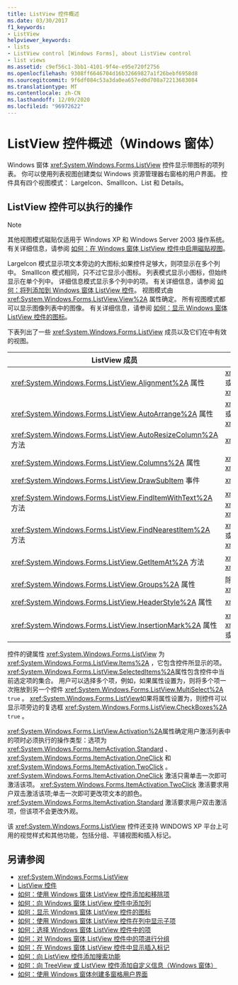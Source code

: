 ```yaml
---
title: ListView 控件概述
ms.date: 03/30/2017
f1_keywords:
- ListView
helpviewer_keywords:
- lists
- ListView control [Windows Forms], about ListView control
- list views
ms.assetid: c9ef56c1-3bb1-4101-9f4e-e95e720f2756
ms.openlocfilehash: 9308ff6646704d16b32669827a1f26bebf6958d8
ms.sourcegitcommit: 9f6df084c53a3da0ea657ed0d708a72213683084
ms.translationtype: MT
ms.contentlocale: zh-CN
ms.lasthandoff: 12/09/2020
ms.locfileid: "96972622"
---
```

# <a name="listview-control-overview-windows-forms"></a>ListView 控件概述（Windows 窗体）
Windows 窗体 <xref:System.Windows.Forms.ListView> 控件显示带图标的项列表。 你可以使用列表视图创建类似 Windows 资源管理器右窗格的用户界面。 控件具有四个视图模式： LargeIcon、SmallIcon、List 和 Details。  
  
## <a name="what-you-can-do-with-the-listview-control"></a>ListView 控件可以执行的操作  
  
> [!NOTE]
> 其他视图模式磁贴仅适用于 Windows XP 和 Windows Server 2003 操作系统。 有关详细信息，请参阅 [如何：在 Windows 窗体 ListView 控件中启用磁贴视图](how-to-enable-tile-view-in-a-windows-forms-listview-control.md)。  
  
 LargeIcon 模式显示项文本旁边的大图标;如果控件足够大，则项显示在多个列中。 SmallIcon 模式相同，只不过它显示小图标。 列表模式显示小图标，但始终显示在单个列中。 详细信息模式显示多个列中的项。 有关详细信息，请参阅 [如何：将列添加到 Windows 窗体 ListView 控件](how-to-add-columns-to-the-windows-forms-listview-control.md)。 视图模式由 <xref:System.Windows.Forms.ListView.View%2A> 属性确定。 所有视图模式都可以显示图像列表中的图像。 有关详细信息，请参阅 [如何：显示 Windows 窗体 ListView 控件的图标](how-to-display-icons-for-the-windows-forms-listview-control.md)。  
  
 下表列出了一些 <xref:System.Windows.Forms.ListView> 成员以及它们在中有效的视图。  
  
|ListView 成员|视图|  
|---------------------|----------|  
|<xref:System.Windows.Forms.ListView.Alignment%2A> 属性|<xref:System.Windows.Forms.View.SmallIcon> 或 <xref:System.Windows.Forms.View.LargeIcon>|  
|<xref:System.Windows.Forms.ListView.AutoArrange%2A> 属性|<xref:System.Windows.Forms.View.SmallIcon> 或 <xref:System.Windows.Forms.View.LargeIcon>|  
|<xref:System.Windows.Forms.ListView.AutoResizeColumn%2A> 方法|<xref:System.Windows.Forms.View.Details>|  
|<xref:System.Windows.Forms.ListView.Columns%2A> 属性|<xref:System.Windows.Forms.View.Details> 或 <xref:System.Windows.Forms.View.Tile>|  
|<xref:System.Windows.Forms.ListView.DrawSubItem> 事件|<xref:System.Windows.Forms.View.Details>|  
|<xref:System.Windows.Forms.ListView.FindItemWithText%2A> 方法|<xref:System.Windows.Forms.View.Details>、<xref:System.Windows.Forms.View.List> 或 <xref:System.Windows.Forms.View.Tile>|  
|<xref:System.Windows.Forms.ListView.FindNearestItem%2A> 方法|<xref:System.Windows.Forms.View.SmallIcon> 或 <xref:System.Windows.Forms.View.LargeIcon>|  
|<xref:System.Windows.Forms.ListView.GetItemAt%2A> 方法|<xref:System.Windows.Forms.View.Details> 或 <xref:System.Windows.Forms.View.Tile>|  
|<xref:System.Windows.Forms.ListView.Groups%2A> 属性|除之外的所有视图 <xref:System.Windows.Forms.View.List>|  
|<xref:System.Windows.Forms.ListView.HeaderStyle%2A> 属性|<xref:System.Windows.Forms.View.Details>.|  
|<xref:System.Windows.Forms.ListView.InsertionMark%2A> 属性|<xref:System.Windows.Forms.View.LargeIcon>、<xref:System.Windows.Forms.View.SmallIcon> 或 <xref:System.Windows.Forms.View.Tile>|  
  
 控件的键属性 <xref:System.Windows.Forms.ListView> 为 <xref:System.Windows.Forms.ListView.Items%2A> ，它包含控件所显示的项。 <xref:System.Windows.Forms.ListView.SelectedItems%2A>属性包含控件中当前选定项的集合。 用户可以选择多个项，例如，如果属性设置为，则将多个项一次拖放到另一个控件 <xref:System.Windows.Forms.ListView.MultiSelect%2A> `true` 。 <xref:System.Windows.Forms.ListView>如果将属性设置为，则控件可以显示项旁边的复选框 <xref:System.Windows.Forms.ListView.CheckBoxes%2A> `true` 。  
  
 <xref:System.Windows.Forms.ListView.Activation%2A>属性确定用户激活列表中的项时必须执行的操作类型：选项为 <xref:System.Windows.Forms.ItemActivation.Standard> 、 <xref:System.Windows.Forms.ItemActivation.OneClick> 和 <xref:System.Windows.Forms.ItemActivation.TwoClick> 。 <xref:System.Windows.Forms.ItemActivation.OneClick> 激活只需单击一次即可激活该项。 <xref:System.Windows.Forms.ItemActivation.TwoClick> 激活要求用户双击激活该项;单击一次即可更改项文本的颜色。 <xref:System.Windows.Forms.ItemActivation.Standard> 激活要求用户双击激活项，但该项不会更改外观。  
  
 该 <xref:System.Windows.Forms.ListView> 控件还支持 WINDOWS XP 平台上可用的视觉样式和其他功能，包括分组、平铺视图和插入标记。  
  
## <a name="see-also"></a>另请参阅

- <xref:System.Windows.Forms.ListView>
- [ListView 控件](listview-control-windows-forms.md)
- [如何：使用 Windows 窗体 ListView 控件添加和移除项](how-to-add-and-remove-items-with-the-windows-forms-listview-control.md)
- [如何：向 Windows 窗体 ListView 控件中添加列](how-to-add-columns-to-the-windows-forms-listview-control.md)
- [如何：显示 Windows 窗体 ListView 控件的图标](how-to-display-icons-for-the-windows-forms-listview-control.md)
- [如何：使用 Windows 窗体 ListView 控件在列中显示子项](how-to-display-subitems-in-columns-with-the-windows-forms-listview-control.md)
- [如何：选择 Windows 窗体 ListView 控件中的项](how-to-select-an-item-in-the-windows-forms-listview-control.md)
- [如何：对 Windows 窗体 ListView 控件中的项进行分组](how-to-group-items-in-a-windows-forms-listview-control.md)
- [如何：在 Windows 窗体 ListView 控件中显示插入标记](how-to-display-an-insertion-mark-in-a-windows-forms-listview-control.md)
- [如何：向 ListView 控件添加搜索功能](how-to-add-search-capabilities-to-a-listview-control.md)
- [如何：向 TreeView 或 ListView 控件添加自定义信息（Windows 窗体）](add-custom-information-to-a-treeview-or-listview-control-wf.md)
- [如何：使用 Windows 窗体创建多窗格用户界面](how-to-create-a-multipane-user-interface-with-windows-forms.md)
